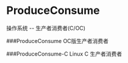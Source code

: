 # ProduceConsume
操作系统 --  生产者消费者(C/OC)

###ProduceConsume
OC版生产者消费者

###ProduceConsume-C
Linux C 生产者消费者
